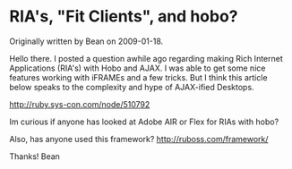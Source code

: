 # RIA's, "Fit Clients", and hobo?

Originally written by Bean on 2009-01-18.



Hello there.  I posted a question awhile ago regarding making Rich Internet Applications (RIA's) with Hobo and AJAX.  I was able to get some nice features working with iFRAMEs and a few tricks.  But I think this article below speaks to the complexity and hype of AJAX-ified Desktops.
 
http://ruby.sys-con.com/node/510792

Im curious if anyone has looked at Adobe AIR or Flex for RIAs with hobo?  

Also, has anyone used this framework?
http://ruboss.com/framework/

Thanks!
Bean

